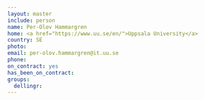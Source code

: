 ```yaml
---
layout: master
include: person
name: Per-Olov Hammargren
home: <a href="https://www.uu.se/en/">Uppsala University</a>
country: SE
photo:
email: per-olov.hammargren@it.uu.se
phone:
on_contract: yes
has_been_on_contract:
groups:
  dellingr:
---
```


